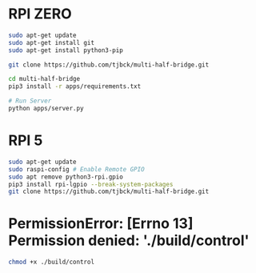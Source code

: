 # RPI ZERO

```sh
sudo apt-get update
sudo apt-get install git
sudo apt-get install python3-pip

git clone https://github.com/tjbck/multi-half-bridge.git

cd multi-half-bridge
pip3 install -r apps/requirements.txt

# Run Server
python apps/server.py
```

# RPI 5

```sh
sudo apt-get update
sudo raspi-config # Enable Remote GPIO
sudo apt remove python3-rpi.gpio
pip3 install rpi-lgpio --break-system-packages
git clone https://github.com/tjbck/multi-half-bridge.git
```


# PermissionError: [Errno 13] Permission denied: './build/control'
```sh
chmod +x ./build/control
```